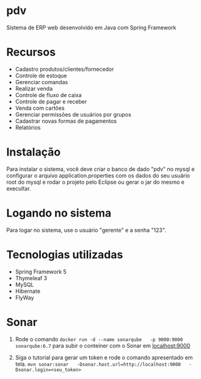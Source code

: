 # pdv
Sistema de ERP web desenvolvido em Java com Spring Framework 

# Recursos
- Cadastro produtos/clientes/fornecedor
- Controle de estoque
- Gerenciar comandas
- Realizar venda
- Controle de fluxo de caixa
- Controle de pagar e receber
- Venda com cartões
- Gerenciar permissões de usuários por grupos
- Cadastrar novas formas de pagamentos
- Relatórios

# Instalação
Para instalar o sistema, você deve criar o banco de dado "pdv" no mysql e configurar o arquivo application.properties
com os dados do seu usuário root do mysql e rodar o projeto pelo Eclipse ou gerar o jar do mesmo e execultar.

# Logando no sistema
Para logar no sistema, use o usuário "gerente" e a senha "123".

# Tecnologias utilizadas
- Spring Framework 5
- Thymeleaf 3
- MySQL
- Hibernate
- FlyWay

# Sonar

1. Rode o comando `docker run -d --name sonarqube   -p 9000:9000   sonarqube:6.7` para subir o conteiner com o Sonar em [localhost:9000](http://localhost:9000/)

2. Siga o tutorial para gerar um token e rode o comando apresentado em tela. 
`mvn sonar:sonar   -Dsonar.host.url=http://localhost:9000   -Dsonar.login=<seu_token>`
